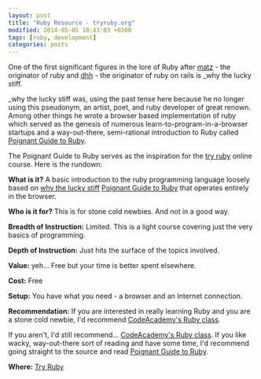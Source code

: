 ```yaml
---
layout: post
title: "Ruby Resource - tryruby.org"
modified: 2014-05-05 10:43:03 +0200
tags: [ruby, development]
categories: posts
---
```

One of the first significant figures in the lore of Ruby after [matz](http://en.wikipedia.org/wiki/Yukihiro_Matsumoto) - the originator of ruby and [dhh](http://en.wikipedia.org/wiki/David_Heinemeier_Hansson) - the originator of ruby on rails is _why the lucky stiff.   

_why the lucky stiff was, using the past tense here because he no 
longer using this pseudonym, an artist, poet, and ruby developer of great renown. Among other things he wrote a browser based implementation of ruby  which served as the genesis of numerous learn-to-program-in-a-browser startups and a way-out-there, semi-rational introduction to Ruby called [Poignant Guide to Ruby](http://tryruby.org). 

The Poignant Guide to Ruby serves as the inspiration for the [try ruby](http://tryruby.org) online course. Here is the rundown:

**What is it?** A basic introduction to the ruby programming language loosely based on [why the lucky stiff](http://en.wikipedia.org/wiki/Why_the_lucky_stiff) [Poignant Guide to Ruby](https://github.com/mislav/poignant-guide) that operates entirely in the browser.

**Who is it for?** This is for stone cold newbies. And not in a good way.

**Breadth of Instruction:** Limited. This is a light course covering just the very basics of programming. 

**Depth of Instruction:** Just hits the surface of the topics involved. 

**Value:** yeh... Free but your time is better spent elsewhere.

**Cost:** Free

**Setup:** You have what you need - a browser and an Internet connection.

**Recommendation:** If you are interested in really learning Ruby and you are a stone cold newbie, I'd recommend [CodeAcademy's Ruby class](http://www.codecademy.com/tracks/ruby). 

If you aren't, I'd still recommend... [CodeAcademy's Ruby class](http://www.codecademy.com/tracks/ruby). If you like wacky, way-out-there sort of reading and have some time, I'd recommend going straight to the source and read [Poignant Guide to Ruby](http://www.rubyinside.com/media/poignant-guide.pdf).

**Where:** [Try Ruby](http://tryruby.org)